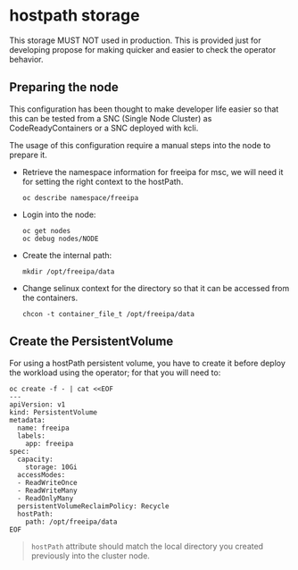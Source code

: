 # hostpath storage

This storage MUST NOT used in production. This is provided just for developing
propose for making quicker and easier to check the operator behavior.

## Preparing the node

This configuration has been thought to make developer life easier so
that this can be tested from a SNC (Single Node Cluster) as
CodeReadyContainers or a SNC deployed with kcli.

The usage of this configuration require a manual steps into the node
to prepare it.

- Retrieve the namespace information for freeipa for msc, we will need
  it for setting the right context to the hostPath.

  ```shell
  oc describe namespace/freeipa
  ```

- Login into the node:

  ```shell
  oc get nodes
  oc debug nodes/NODE
  ```

- Create the internal path:

  ```shell
  mkdir /opt/freeipa/data
  ```

- Change selinux context for the directory so that it can be accessed
  from the containers.

  ```shell
  chcon -t container_file_t /opt/freeipa/data
  ```

## Create the PersistentVolume

For using a hostPath persistent volume, you have to create it
before deploy the workload using the operator; for that you will
need to:

```shell
oc create -f - | cat <<EOF
---
apiVersion: v1
kind: PersistentVolume
metadata:
  name: freeipa
  labels:
    app: freeipa
spec:
  capacity:
    storage: 10Gi
  accessModes:
  - ReadWriteOnce
  - ReadWriteMany
  - ReadOnlyMany
  persistentVolumeReclaimPolicy: Recycle
  hostPath:
    path: /opt/freeipa/data
EOF
```

> `hostPath` attribute should match the local directory you created
> previously into the cluster node.
